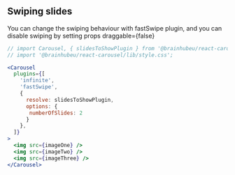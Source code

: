 ## Swiping slides
You can change the swiping behaviour with fastSwipe plugin, and you can disable swiping by setting props draggable={false}
```jsx render
// import Carousel, { slidesToShowPlugin } from '@brainhubeu/react-carousel';
// import '@brainhubeu/react-carousel/lib/style.css';

<Carousel
  plugins={[
    'infinite',
    'fastSwipe',
    {
      resolve: slidesToShowPlugin,
      options: {
       numberOfSlides: 2
      }
    },
  ]}
>
  <img src={imageOne} />
  <img src={imageTwo} />
  <img src={imageThree} />
</Carousel>
```
